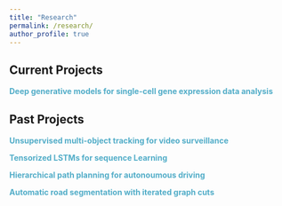 ```yaml
---
title: "Research"
permalink: /research/
author_profile: true
---
```



## Current Projects

**<span style="color:#52adc8">Deep generative models for single-cell gene expression data analysis</span>**<br>


## Past Projects

**<span style="color:#52adc8">Unsupervised multi-object tracking for video surveillance</span>**<br>

**<span style="color:#52adc8">Tensorized LSTMs for sequence Learning</span>**<br>

**<span style="color:#52adc8">Hierarchical path planning for autonoumous driving</span>**<br>

**<span style="color:#52adc8">Automatic road segmentation with iterated graph cuts</span>**<br>
